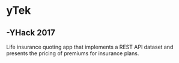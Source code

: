 # yTek
## -YHack 2017
Life insurance quoting app that implements a REST API dataset and presents the pricing of premiums for insurance plans.
